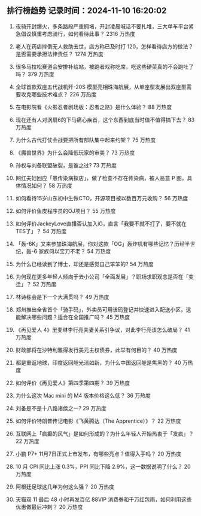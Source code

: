 
## 排行榜趋势 记录时间：2024-11-10 16:20:02
  
  1. 夜骑开封爆火，多条路段严重拥堵，开封凌晨喊话不要扎堆，三大单车平台紧急倡议慎重考虑骑行，如何看待此事？ 2316 万热度
    
  2. 老人在药店摔倒无人救助去世，店方称已及时打 120，怎样看待店方的做法？是否需要承担法律责任？ 1274 万热度
    
  3. 很多马拉松赛道会安排补给站，被跑者戏称吃席，吃这些硬菜真的不会跑吐了吗？ 379 万热度
    
  4. 全球首款双座五代战机歼-20S 模型亮相珠海航展，从单座型发展出双座型需要攻克哪些技术难点？ 226 万热度
    
  5. 在电影院看《火影忍者剧场版：忍者之路》是什么体验？ 88 万热度
    
  6. 现在还有人对涡扇6的下马痛心疾首，这个东西到底当时值不值得搞下去？ 83 万热度
    
  7. 为什么古代打仗会战要把所有部队集中起来约架？ 75 万热度
    
  8. 《魔兽世界》为什么会降低玩家的审美？ 73 万热度
    
  9. 孙权与刘备联盟破裂，是谁之过? 73 万热度
    
  10. 网红夫妇回应「患传染病探店」，做了检查不存在传染病，被人恶意 P 图，具体情况如何？ 58 万热度
    
  11. 如何看待15岁山东初中生做CTO，开源项目被以数百万元收购？ 56 万热度
    
  12. 如何评价鱼皮程序员的OJ项目？ 55 万热度
    
  13. 如何评价JackeyLove直播否认加入iG，直言「我要不就不打了，要不就在TES了」？ 54 万热度
    
  14. 「轰-6K」又来参加珠海航展，你对这款「OG」轰炸机有哪些记忆？历经半世纪，轰-6 家族何以宝刀不老？ 54 万热度
    
  15. 为什么已经读到了博士，却还是感觉自己笨笨的? 54 万热度
    
  16. 为何现在更多年轻人倾向于去小公司「全面发展」？职场求职观念是否在「变迁」？ 52 万热度
    
  17. 林诗栋会是下一个大满贯吗？ 49 万热度
    
  18. 郑州推出全省首个「骑手码」，外卖员可用该码登记并快速进入配送小区，这能解决哪些问题？适合在全国推广吗？ 45 万热度
    
  19. 《再见爱人 4》里麦琳李行亮夫妻关系引争议，对此李行亮该怎么破局？ 41 万热度
    
  20. 财政部将在沙特利雅得发行美元主权债券，此举有何目的？ 40 万热度
    
  21. 都是重返地球，印度返回舱光洁如新，为什么中国返回舱是焦黑的？ 40 万热度
    
  22. 如何评价《再见爱人》第四季第四期？ 39 万热度
    
  23. 为什么这次 Mac mini 的 M4 版本价格这么低？ 36 万热度
    
  24. 刘备是不是十八路诸侯之一? 29 万热度
    
  25. 如何评价特朗普传记电影《飞黄腾达（The Apprentice）》？ 22 万热度
    
  26. 互联网上「疯癫的风气」是如何形成的？为什么年轻人开始热衷于「发疯」？ 22 万热度
    
  27. 小鹏 P7+ 11月7日正式上市发布，有哪些亮点？值得入手吗？ 20 万热度
    
  28. 10 月 CPI 同比上涨 0.3%，PPI 同比下降 2.9%，这一数据说明了什么？ 20 万热度
    
  29. 阿根廷足球这几年为何这么强？ 20 万热度
    
  30. 天猫双 11 最后 48 小时再发百亿 88VIP 消费券和千万红包雨，如何利用这些优惠做最后冲刺？ 20 万热度
    